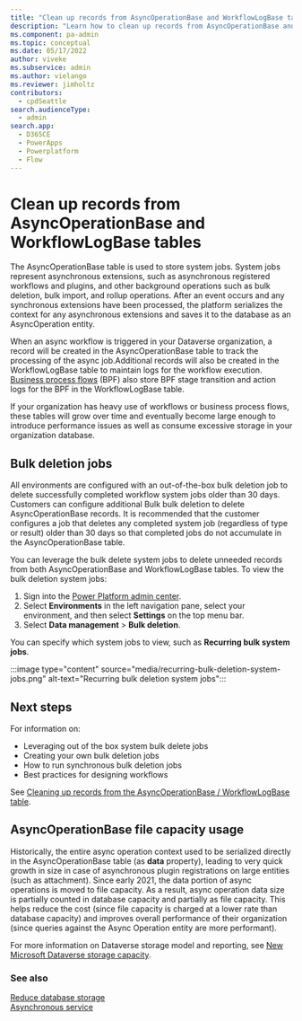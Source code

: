 ```yaml
---
title: "Clean up records from AsyncOperationBase and WorkflowLogBase tables"
description: "Learn how to clean up records from AsyncOperationBase and WorkflowLogBase tables."
ms.component: pa-admin
ms.topic: conceptual
ms.date: 05/17/2022
author: viveke
ms.subservice: admin
ms.author: vielango
ms.reviewer: jimholtz 
contributors:
  - cpdSeattle
search.audienceType: 
  - admin
search.app:
  - D365CE
  - PowerApps
  - Powerplatform
  - Flow
---
```

# Clean up records from AsyncOperationBase and WorkflowLogBase tables

The AsyncOperationBase table is used to store system jobs. System jobs represent asynchronous extensions, such as asynchronous registered workflows and plugins, and other background operations such as bulk deletion, bulk import, and rollup operations. After an event occurs and any synchronous extensions have been processed, the platform serializes the context for any asynchronous extensions and saves it to the database as an AsyncOperation entity. 

When an async workflow is triggered in your Dataverse organization, a record will be created in the AsyncOperationBase table to track the processing of the async job.Additional records will also be created in the WorkflowLogBase table to maintain logs for the workflow execution. [Business process flows](/power-automate/business-process-flows-overview) (BPF) also store BPF stage transition and action logs for the BPF in the WorkflowLogBase table. 

If your organization has heavy use of workflows or business process flows, these tables will grow over time and eventually become large enough to introduce performance issues as well as consume excessive storage in your organization database.

## Bulk deletion jobs

All environments are configured with an out-of-the-box bulk deletion job to delete successfully completed workflow system jobs older than 30 days. Customers can configure additional Bulk bulk deletion to delete AsyncOperationBase records. It is recommended that the customer configures a job that deletes any completed system job (regardless of type or result) older than 30 days so that completed jobs do not accumulate in the AsyncOperationBase table. 

You can leverage the bulk delete system jobs to delete unneeded records from both AsyncOperationBase and WorkflowLogBase tables. To view the bulk deletion system jobs:

1. Sign into the [Power Platform admin center](https://admin.powerplatform.microsoft.com/).
2. Select **Environments** in the left navigation pane, select your environment, and then select **Settings** on the top menu bar.
3. Select **Data management** > **Bulk deletion**.

You can specify which system jobs to view, such as **Recurring bulk system jobs**.

:::image type="content" source="media/recurring-bulk-deletion-system-jobs.png" alt-text="Recurring bulk deletion system jobs":::

## Next steps

For information on: 
- Leveraging out of the box system bulk delete jobs
- Creating your own bulk deletion jobs
- How to run synchronous bulk deletion jobs
- Best practices for designing workflows

See [Cleaning up records from the AsyncOperationBase / WorkflowLogBase table](https://cloudblogs.microsoft.com/dynamics365/it/2018/06/21/cleaning-up-records-from-the-asyncoperationbase-workflowlogbase-table/).


## AsyncOperationBase file capacity usage 

Historically, the entire async operation context used to be serialized directly in the AsyncOperationBase table (as **data** property), leading to very quick growth in size in case of asynchronous plugin registrations on large entities (such as attachment). Since early 2021, the data portion of async operations is moved to file capacity. As a result, async operation data size is partially counted in database capacity and partially as file capacity. This helps reduce the cost (since file capacity is charged at a lower rate than database capacity) and improves overall performance of their organization (since queries against the Async Operation entity are more performant). 

For more information on Dataverse storage model and reporting, see [New Microsoft Dataverse storage capacity](capacity-storage.md). 

### See also
[Reduce database storage](free-storage-space.md#reduce-database-storage) <br />
[Asynchronous service](/power-apps/developer/data-platform/asynchronous-service)